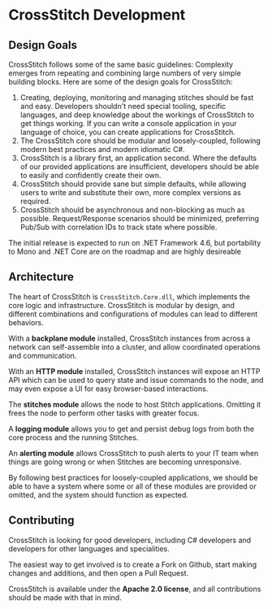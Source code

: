 # CrossStitch Development

## Design Goals

CrossStitch follows some of the same basic guidelines: Complexity emerges from repeating and combining large numbers of very simple building blocks. Here are some of the design goals for CrossStitch:

1. Creating, deploying, monitoring and managing stitches should be fast and easy. Developers shouldn't need special tooling, specific languages, and deep knowledge about the workings of CrossStitch to get things working. If you can write a console application in your language of choice, you can create applications for CrossStitch.
2. The CrossStitch core should be modular and loosely-coupled, following modern best practices and modern idiomatic C#. 
3. CrossStitch is a library first, an application second. Where the defaults of our provided applications are insufficient, developers should be able to easily and confidently create their own.
4. CrossStitch should provide sane but simple defaults, while allowing users to write and substitute their own, more complex versions as required.
5. CrossStitch should be asynchronous and non-blocking as much as possible. Request/Response scenarios should be minimized, preferring Pub/Sub with correlation IDs to track state where possible.

The initial release is expected to run on .NET Framework 4.6, but portability to Mono and .NET Core are on the roadmap and are highly desireable

## Architecture 

The heart of CrossStitch is `CrossStitch.Core.dll`, which implements the core logic and infrastructure. CrossStitch is modular by design, and different combinations and configurations of modules can lead to different behaviors.

With a **backplane module** installed, CrossStitch instances from across a network can self-assemble into a cluster, and allow coordinated operations and communication.

With an **HTTP module** installed, CrossStitch instances will expose an HTTP API which can be used to query state and issue commands to the node, and may even expose a UI for easy browser-based interactions.

The **stitches module** allows the node to host Stitch applications. Omitting it frees the node to perform other tasks with greater focus.

A **logging module** allows you to get and persist debug logs from both the core process and the running Stitches.

An **alerting module** allows CrossStitch to push alerts to your IT team when things are going wrong or when Stitches are becoming unresponsive.

By following best practices for loosely-coupled applications, we should be able to have a system where some or all of these modules are provided or omitted, and the system should function as expected.

## Contributing

CrossStitch is looking for good developers, including C# developers and developers for other languages and specialities. 

The easiest way to get involved is to create a Fork on Github, start making changes and additions, and then open a Pull Request.

CrossStitch is available under the **Apache 2.0 license**, and all contributions should be made with that in mind.
